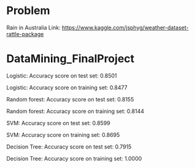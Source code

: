 # Problem
Rain in Australia
Link: https://www.kaggle.com/jsphyg/weather-dataset-rattle-package

# DataMining_FinalProject
Logistic: Accuracy score on test set: 0.8501

Logistic: Accuracy score on training set: 0.8477

Random forest: Accuracy score on test set: 0.8155

Random forest: Accuracy score on training set: 0.8144

SVM: Accuracy score on test set: 0.8599

SVM: Accuracy score on training set: 0.8695

Decision Tree: Accuracy score on test set: 0.7915

Decision Tree: Accuracy score on training set: 1.0000


